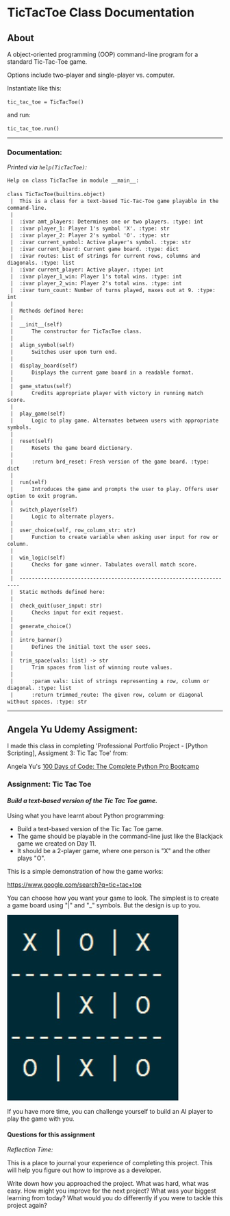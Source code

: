 # TicTacToe Class Documentation

## About

A object-oriented programming (OOP) command-line program for a standard Tic-Tac-Toe game.

Options include two-player and single-player vs. computer.

Instantiate like this:

`tic_tac_toe = TicTacToe()`

and run:

`tic_tac_toe.run()`

---

### Documentation:

_Printed via `help(TicTacToe)`:_

```
Help on class TicTacToe in module __main__:

class TicTacToe(builtins.object)
 |  This is a class for a text-based Tic-Tac-Toe game playable in the command-line.
 |  
 |  :ivar amt_players: Determines one or two players. :type: int
 |  :ivar player_1: Player 1's symbol 'X'. :type: str
 |  :ivar player_2: Player 2's symbol 'O'. :type: str
 |  :ivar current_symbol: Active player's symbol. :type: str
 |  :ivar current_board: Current game board. :type: dict
 |  :ivar routes: List of strings for current rows, columns and diagonals. :type: list
 |  :ivar current_player: Active player. :type: int
 |  :ivar player_1_win: Player 1's total wins. :type: int
 |  :ivar player_2_win: Player 2's total wins. :type: int
 |  :ivar turn_count: Number of turns played, maxes out at 9. :type: int
 |  
 |  Methods defined here:
 |  
 |  __init__(self)
 |      The constructor for TicTacToe class.
 |  
 |  align_symbol(self)
 |      Switches user upon turn end.
 |  
 |  display_board(self)
 |      Displays the current game board in a readable format.
 |  
 |  game_status(self)
 |      Credits appropriate player with victory in running match score.
 |  
 |  play_game(self)
 |      Logic to play game. Alternates between users with appropriate symbols.
 |  
 |  reset(self)
 |      Resets the game board dictionary.
 |      
 |      :return brd_reset: Fresh version of the game board. :type: dict
 |  
 |  run(self)
 |      Introduces the game and prompts the user to play. Offers user option to exit program.
 |  
 |  switch_player(self)
 |      Logic to alternate players.
 |  
 |  user_choice(self, row_column_str: str)
 |      Function to create variable when asking user input for row or column.
 |  
 |  win_logic(self)
 |      Checks for game winner. Tabulates overall match score.
 |  
 |  ----------------------------------------------------------------------
 |  Static methods defined here:
 |  
 |  check_quit(user_input: str)
 |      Checks input for exit request.
 |  
 |  generate_choice()
 |  
 |  intro_banner()
 |      Defines the initial text the user sees.
 |  
 |  trim_space(vals: list) -> str
 |      Trim spaces from list of winning route values.
 |      
 |      :param vals: List of strings representing a row, column or diagonal. :type: list
 |      :return trimmed_route: The given row, column or diagonal without spaces. :type: str
```

---

## Angela Yu Udemy Assigment:

I made this class in completing 'Professional Portfolio Project - [Python Scripting], Assigment 3: Tic Tac Toe' from:

Angela Yu's [100 Days of Code: The Complete Python Pro Bootcamp](https://www.udemy.com/course/100-days-of-code/)

### Assignment: Tic Tac Toe

#### _Build a text-based version of the Tic Tac Toe game._

Using what you have learnt about Python programming:

- Build a text-based version of the Tic Tac Toe game.
- The game should be playable in the command-line just like the Blackjack game we created on Day 11.
- It should be a 2-player game, where one person is "X" and the other plays "O".

This is a simple demonstration of how the game works:

https://www.google.com/search?q=tic+tac+toe

You can choose how you want your game to look. The simplest is to create a game board using "|" and "_" symbols. But the
design is up to you.

![tic_tac_toe](tic_tac_toe.jpg)

If you have more time, you can challenge yourself to build an AI player to play the game with you.

#### Questions for this assignment

_Reflection Time:_

This is a place to journal your experience of completing this project. This will help you figure out how to improve as a
developer.

Write down how you approached the project. What was hard, what was easy. How might you improve for the next project?
What was your biggest learning from today? What would you do differently if you were to tackle this project again?
